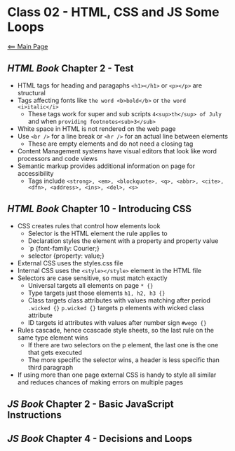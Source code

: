 # Class 02 - HTML, CSS and JS Some Loops
[<== Main Page](../README.md)

## *HTML Book* Chapter 2 - Test

* HTML tags for heading and paragaphs `<h1></h1>` or `<p></p>` are structural
* Tags affecting fonts like `the word <b>bold</b>` or `the word <i>italic</i>`
  * These tags work for super and sub scripts `4<sup>th</sup> of July` and when `providing footnotes<sub>3</sub>` 
* White space in HTML is not rendered on the web page 
* Use `<br />` for a line break or `<hr />` for an actual line between elements
  * These are empty elements and do not need a closing tag
* Content Management systems have visual editors that look like word processors and code views
* Semantic markup provides additional information on page for accessibility
  * Tags include `<strong>, <em>, <blockquote>, <q>, <abbr>, <cite>, <dfn>, <address>, <ins>, <del>, <s>`  

## *HTML Book* Chapter 10 - Introducing CSS

* CSS creates rules that control how elements look
  * Selector is the HTML element the rule applies to
  * Declaration styles the element with a property and property value
  * `p   {font-family: Courier;}
  * selector {property: value;}
* External CSS uses the styles.css file
* Internal CSS uses the `<style></style>` element in the HTML file
* Selectors are case sensitive, so must match exactly
  * Universal targets all elements on page `* {}`
  * Type targets just those elements `h1, h2, h3 {}`  
  * Class targets class attributes with values matching after period `.wicked {}` `p.wicked {}` targets p elements with wicked class attribute
  * ID targets id attributes with values after number sign `#wego {}`
* Rules cascade, hence ccascade style sheets, so the last rule on the same type element wins
  * If there are two selectors on the p element, the last one is the one that gets executed
  * The more specific the selector wins, a header is less specific than third paragraph
* If using more than one page external CSS is handy to style all similar and reduces chances of making errors on multiple pages
    

## *JS Book* Chapter 2 - Basic JavaScript Instructions 


## *JS Book* Chapter 4 - Decisions and Loops
